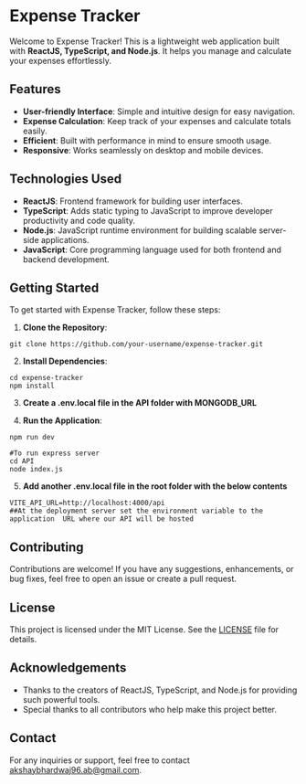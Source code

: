 # Expense Tracker

Welcome to Expense Tracker! This is a lightweight web application built with **ReactJS, TypeScript, and Node.js**. It helps you manage and calculate your expenses effortlessly.

## Features

- **User-friendly Interface**: Simple and intuitive design for easy navigation.
- **Expense Calculation**: Keep track of your expenses and calculate totals easily.
- **Efficient**: Built with performance in mind to ensure smooth usage.
- **Responsive**: Works seamlessly on desktop and mobile devices.

## Technologies Used

- **ReactJS**: Frontend framework for building user interfaces.
- **TypeScript**: Adds static typing to JavaScript to improve developer productivity and code quality.
- **Node.js**: JavaScript runtime environment for building scalable server-side applications.
- **JavaScript**: Core programming language used for both frontend and backend development.

## Getting Started

To get started with Expense Tracker, follow these steps:

1. **Clone the Repository**:
```
git clone https://github.com/your-username/expense-tracker.git
```

2. **Install Dependencies**:
```
cd expense-tracker
npm install
```
3. **Create a .env.local file in the API folder with MONGODB_URL**

4. **Run the Application**:
```
npm run dev

#To run express server
cd API
node index.js
```

5. **Add another .env.local file in the root folder with the below contents**
```
VITE_API_URL=http://localhost:4000/api
##At the deployment server set the environment variable to the application  URL where our API will be hosted
```

## Contributing

Contributions are welcome! If you have any suggestions, enhancements, or bug fixes, feel free to open an issue or create a pull request.

## License

This project is licensed under the MIT License. See the [LICENSE](LICENSE) file for details.

## Acknowledgements

- Thanks to the creators of ReactJS, TypeScript, and Node.js for providing such powerful tools.
- Special thanks to all contributors who help make this project better.

## Contact

For any inquiries or support, feel free to contact [akshaybhardwaj96.ab@gmail.com](mailto:akshaybhardwaj96.ab@gmail.com).
